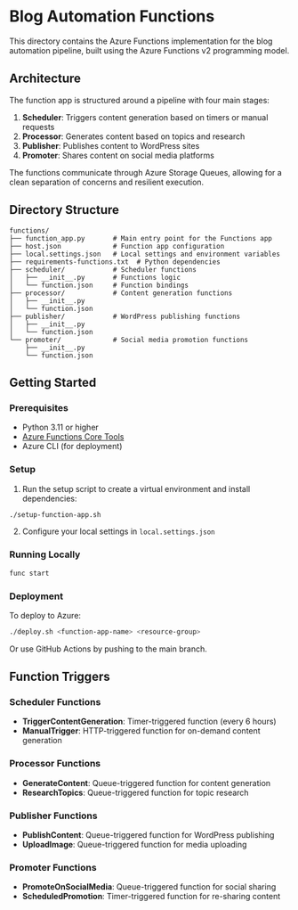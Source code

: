 # Blog Automation Functions

This directory contains the Azure Functions implementation for the blog automation pipeline, built using the Azure Functions v2 programming model.

## Architecture

The function app is structured around a pipeline with four main stages:

1. **Scheduler**: Triggers content generation based on timers or manual requests
2. **Processor**: Generates content based on topics and research
3. **Publisher**: Publishes content to WordPress sites
4. **Promoter**: Shares content on social media platforms

The functions communicate through Azure Storage Queues, allowing for a clean separation of concerns and resilient execution.

## Directory Structure

```
functions/
├── function_app.py       # Main entry point for the Functions app
├── host.json             # Function app configuration
├── local.settings.json   # Local settings and environment variables
├── requirements-functions.txt  # Python dependencies
├── scheduler/            # Scheduler functions
│   ├── __init__.py       # Functions logic
│   └── function.json     # Function bindings
├── processor/            # Content generation functions
│   ├── __init__.py
│   └── function.json
├── publisher/            # WordPress publishing functions
│   ├── __init__.py
│   └── function.json
└── promoter/             # Social media promotion functions
    ├── __init__.py
    └── function.json
```

## Getting Started

### Prerequisites

- Python 3.11 or higher
- [Azure Functions Core Tools](https://learn.microsoft.com/en-us/azure/azure-functions/functions-run-local)
- Azure CLI (for deployment)

### Setup

1. Run the setup script to create a virtual environment and install dependencies:

```bash
./setup-function-app.sh
```

2. Configure your local settings in `local.settings.json`

### Running Locally

```bash
func start
```

### Deployment

To deploy to Azure:

```bash
./deploy.sh <function-app-name> <resource-group>
```

Or use GitHub Actions by pushing to the main branch.

## Function Triggers

### Scheduler Functions

- **TriggerContentGeneration**: Timer-triggered function (every 6 hours)
- **ManualTrigger**: HTTP-triggered function for on-demand content generation

### Processor Functions

- **GenerateContent**: Queue-triggered function for content generation
- **ResearchTopics**: Queue-triggered function for topic research

### Publisher Functions

- **PublishContent**: Queue-triggered function for WordPress publishing
- **UploadImage**: Queue-triggered function for media uploading

### Promoter Functions

- **PromoteOnSocialMedia**: Queue-triggered function for social sharing
- **ScheduledPromotion**: Timer-triggered function for re-sharing content